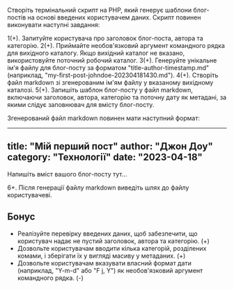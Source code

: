 Створіть термінальний скрипт на PHP, який генерує шаблони блог-постів на основі введених користувачем даних. Скрипт повинен виконувати наступні завдання:

1(+). Запитуйте користувача про заголовок блог-поста, автора та категорію.
2(+). Приймайте необов'язковий аргумент командного рядка для вихідного каталогу. Якщо вихідний каталог не вказано, використовуйте поточний робочий каталог.
3(+). Генеруйте унікальне ім'я файлу для блог-посту за форматом "title-author-timestamp.md" (наприклад, "my-first-post-johndoe-202304181430.md").
4(+). Створіть файл markdown зі згенерованим ім'ям файлу у вказаному вихідному каталозі.
5(+). Запишіть шаблон блог-посту у файл markdown, включаючи заголовок, автора, категорію та поточну дату як метадані, за якими слідує заповнювач для вмісту блог-посту.

Згенерований файл markdown повинен мати наступний формат:

---
title: "Мій перший пост"
author: "Джон Доу"
category: "Технології"
date: "2023-04-18"
---

Напишіть вміст вашого блог-посту тут...

6+. Після генерації файлу markdown виведіть шлях до файлу користувачеві.


## Бонус

- Реалізуйте перевірку введених даних, щоб забезпечити, що користувач надає не пустий заголовок, автора та категорію. (+)
- Дозвольте користувачам вводити кілька категорій, розділених комами, і зберігати їх у вигляді масиву у метаданих. (+)
- Дозвольте користувачам вказувати власний формат дати (наприклад, "Y-m-d" або "F j, Y") як необов'язковий аргумент командного рядка. (-)
